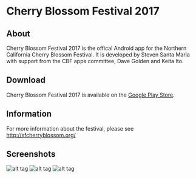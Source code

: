 # Cherry Blossom Festival 2017

## About
Cherry Blossom Festival 2017 is the offical Android app for the Northern California Cherry Blossom Festival. It is developed by Steven Santa Maria with support from the CBF apps committee, Dave Golden and Keita Ito.

## Download
Cherry Blossom Festival 2017 is available on the [Google Play Store](https://goo.gl/XKxNyX).

## Information
For more information about the festival, please see http://sfcherryblossom.org/

## Screenshots
![alt tag](https://lh3.googleusercontent.com/YxvvlNtujl4UrZ7KMtaFcXwFBYDkUXi1jDaR8hYq_XzmGnsYdzWLJ3DWy7tnTHsOxA6-=h310-rw)
![alt tag](https://lh3.googleusercontent.com/osTIQmqYgrBGwCW-1amVAy5JBed8S4lkWioEzCjdOLzhH9-wNkHvoNCEz02i8823Cp8=h310-rw)
![alt tag](https://lh3.googleusercontent.com/i0r8w7xmjEUzhjZAm3l65iW5BvKjm-bzbFx1v3qY-OLf_Wbef7rxfkYdDJEoNms04TI=h310-rw)
